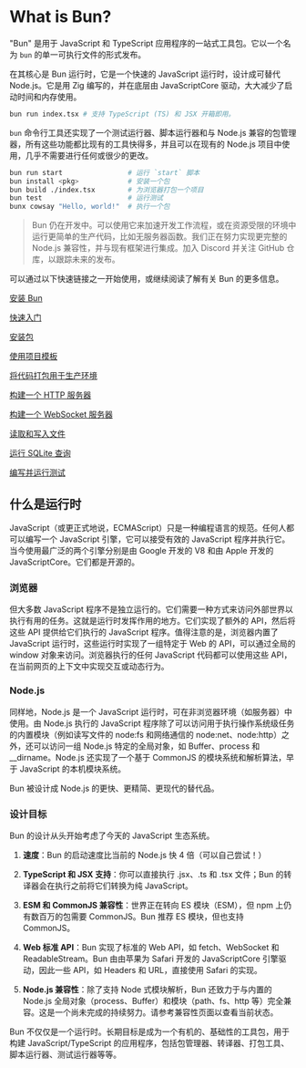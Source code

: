 # What is Bun?

"Bun" 是用于 JavaScript 和 TypeScript 应用程序的一站式工具包。它以一个名为 `bun` 的单一可执行文件的形式发布。

在其核心是 Bun 运行时，它是一个快速的 JavaScript 运行时，设计成可替代 Node.js。它是用 Zig 编写的，并在底层由 JavaScriptCore 驱动，大大减少了启动时间和内存使用。

```bash
bun run index.tsx # 支持 TypeScript (TS) 和 JSX 开箱即用。
```

`bun` 命令行工具还实现了一个测试运行器、脚本运行器和与 Node.js 兼容的包管理器，所有这些功能都比现有的工具快得多，并且可以在现有的 Node.js 项目中使用，几乎不需要进行任何或很少的更改。

```bash
bun run start                # 运行 `start` 脚本
bun install <pkg>​            # 安装一个包
bun build ./index.tsx        # 为浏览器打包一个项目
bun test                     # 运行测试
bunx cowsay "Hello, world!"  # 执行一个包
```

> Bun 仍在开发中。可以使用它来加速开发工作流程，或在资源受限的环境中运行更简单的生产代码，比如无服务器函数。我们正在努力实现更完整的 Node.js 兼容性，并与现有框架进行集成。加入 Discord 并关注 GitHub 仓库，以跟踪未来的发布。

可以通过以下快速链接之一开始使用，或继续阅读了解有关 Bun 的更多信息。

[安装 Bun](./installation.md)

[快速入门](./quickstart.md)

[安装包](./cli/install.md)

[使用项目模板](./templates.md)

[将代码打包用于生产环境](./bundler/index.md)

[构建一个 HTTP 服务器](./api/http.md)

[构建一个 WebSocket 服务器](./api/websockets.md)

[读取和写入文件](./api/file-io.md)

[运行 SQLite 查询](./api/sqlite.md)

[编写并运行测试](./cli/test.md)

## 什么是运行时

JavaScript（或更正式地说，ECMAScript）只是一种编程语言的规范。任何人都可以编写一个 JavaScript 引擎，它可以接受有效的 JavaScript 程序并执行它。当今使用最广泛的两个引擎分别是由 Google 开发的 V8 和由 Apple 开发的 JavaScriptCore。它们都是开源的。

### 浏览器

但大多数 JavaScript 程序不是独立运行的。它们需要一种方式来访问外部世界以执行有用的任务。这就是运行时发挥作用的地方。它们实现了额外的 API，然后将这些 API 提供给它们执行的 JavaScript 程序。值得注意的是，浏览器内置了 JavaScript 运行时，这些运行时实现了一组特定于 Web 的 API，可以通过全局的 window 对象来访问。浏览器执行的任何 JavaScript 代码都可以使用这些 API，在当前网页的上下文中实现交互或动态行为。

### Node.js

同样地，Node.js 是一个 JavaScript 运行时，可在非浏览器环境（如服务器）中使用。由 Node.js 执行的 JavaScript 程序除了可以访问用于执行操作系统级任务的内置模块（例如读写文件的 node:fs 和网络通信的 node:net、node:http）之外，还可以访问一组 Node.js 特定的全局对象，如 Buffer、process 和\_\_dirname。Node.js 还实现了一个基于 CommonJS 的模块系统和解析算法，早于 JavaScript 的本机模块系统。

Bun 被设计成 Node.js 的更快、更精简、更现代的替代品。

### 设计目标

Bun 的设计从头开始考虑了今天的 JavaScript 生态系统。

1. **速度**：Bun 的启动速度比当前的 Node.js 快 4 倍（可以自己尝试！）

2. **TypeScript 和 JSX 支持**：你可以直接执行 .jsx、.ts 和 .tsx 文件；Bun 的转译器会在执行之前将它们转换为纯 JavaScript。

3. **ESM 和 CommonJS 兼容性**：世界正在转向 ES 模块（ESM），但 npm 上仍有数百万的包需要 CommonJS。Bun 推荐 ES 模块，但也支持 CommonJS。

4. **Web 标准 API**：Bun 实现了标准的 Web API，如 fetch、WebSocket 和 ReadableStream。Bun 由由苹果为 Safari 开发的 JavaScriptCore 引擎驱动，因此一些 API，如 Headers 和 URL，直接使用 Safari 的实现。

5. **Node.js 兼容性**：除了支持 Node 式模块解析，Bun 还致力于与内置的 Node.js 全局对象（process、Buffer）和模块（path、fs、http 等）完全兼容。这是一个尚未完成的持续努力。请参考兼容性页面以查看当前状态。

Bun 不仅仅是一个运行时。长期目标是成为一个有机的、基础性的工具包，用于构建 JavaScript/TypeScript 的应用程序，包括包管理器、转译器、打包工具、脚本运行器、测试运行器等等。
